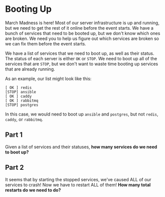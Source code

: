 # Booting Up

March Madness is here! Most of our server infrastructure is up and running,
but we need to get the rest of it online before the event starts. We have a
bunch of services that need to be booted up, but we don't know which ones are
broken. We need you to help us figure out which services are broken so we can
fix them before the event starts.

We have a list of services that we need to boot up, as well as their status. The
status of each server is either `OK` or `STOP`. We need to boot up all of the
services that are `STOP`, but we don't want to waste time booting up services
that are already running.

As an example, our list might look like this:

```
[ OK ] redis
[STOP] ansible
[ OK ] caddy
[ OK ] rabbitmq
[STOP] postgres
```

In this case, we would need to boot up `ansible` and `postgres`, but not
`redis`, `caddy`, or `rabbitmq`.

## Part 1

Given a list of services and their statuses, **how many services do we need to
boot up?**

## Part 2

It seems that by starting the stopped services, we've caused ALL of our services
to crash! Now we have to restart ALL of them! **How many total restarts do we
need to do?**

